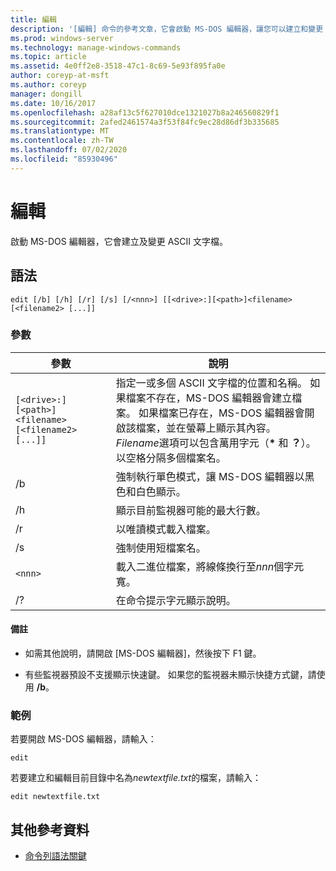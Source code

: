 ```yaml
---
title: 編輯
description: '[編輯] 命令的參考文章，它會啟動 MS-DOS 編輯器，讓您可以建立和變更 ASCII 文字檔。'
ms.prod: windows-server
ms.technology: manage-windows-commands
ms.topic: article
ms.assetid: 4e0ff2e8-3518-47c1-8c69-5e93f895fa0e
author: coreyp-at-msft
ms.author: coreyp
manager: dongill
ms.date: 10/16/2017
ms.openlocfilehash: a28af13c5f627010dce1321027b8a246560829f1
ms.sourcegitcommit: 2afed2461574a3f53f84fc9ec28d86df3b335685
ms.translationtype: MT
ms.contentlocale: zh-TW
ms.lasthandoff: 07/02/2020
ms.locfileid: "85930496"
---
```

# <a name="edit"></a>編輯

啟動 MS-DOS 編輯器，它會建立及變更 ASCII 文字檔。

## <a name="syntax"></a>語法

```
edit [/b] [/h] [/r] [/s] [/<nnn>] [[<drive>:][<path>]<filename> [<filename2> [...]]
```

### <a name="parameters"></a>參數

| 參數 | 說明 |
| --------- | ----------- |
| `[<drive>:][<path>]<filename> [<filename2> [...]]` | 指定一或多個 ASCII 文字檔的位置和名稱。 如果檔案不存在，MS-DOS 編輯器會建立檔案。 如果檔案已存在，MS-DOS 編輯器會開啟該檔案，並在螢幕上顯示其內容。 *Filename*選項可以包含萬用字元（**&#42;** 和 **？**）。 以空格分隔多個檔案名。 |
| /b | 強制執行單色模式，讓 MS-DOS 編輯器以黑色和白色顯示。 |
| /h | 顯示目前監視器可能的最大行數。 |
| /r | 以唯讀模式載入檔案。 |
| /s | 強制使用短檔案名。 |
| `<nnn>` | 載入二進位檔案，將線條換行至*nnn*個字元寬。 |
| /? | 在命令提示字元顯示說明。 |

#### <a name="remarks"></a>備註

- 如需其他說明，請開啟 [MS-DOS 編輯器]，然後按下 F1 鍵。

- 有些監視器預設不支援顯示快速鍵。 如果您的監視器未顯示快捷方式鍵，請使用 **/b**。

### <a name="examples"></a>範例

若要開啟 MS-DOS 編輯器，請輸入：

```
edit
```

若要建立和編輯目前目錄中名為*newtextfile.txt*的檔案，請輸入：

```
edit newtextfile.txt
```

## <a name="additional-references"></a>其他參考資料

- [命令列語法關鍵](command-line-syntax-key.md)
